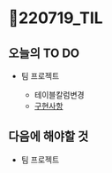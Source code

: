 # 📝220719_TIL

## 오늘의 TO DO

- 팀 프로젝트

  - 테이블칼럼변경
  - [구현사항](https://github.com/ara0114/beom/issues/4#issuecomment-1188747081)


## 다음에 해야할 것

- 팀 프로젝트

